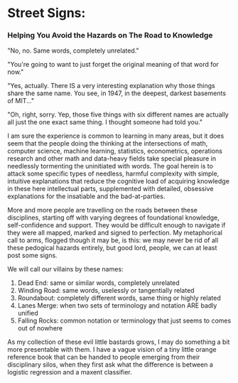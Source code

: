# Street Signs:
### Helping You Avoid the Hazards on The Road to Knowledge

"No, no. Same words, completely unrelated."

"You're going to want to just forget the original meaning of that word for now."

"Yes, actually. There IS a very interesting explanation why those things share
the same name. You see, in 1947, in the deepest, darkest basements of MIT..." 

"Oh, right, sorry. Yep, those five things with six different names are 
actually all just the one exact same thing. I thought someone had told you."

I am sure the experience is common to learning in many areas, but it does seem
that the people doing the thinking at the intersections of math, 
computer science, machine learning, statistics, econometrics, 
operations research and other math and data-heavy fields take special pleasure 
in needlessly tormenting the uninitiated with words. 
The goal herein is to attack some specific types of needless, harmful 
complexity with simple, intuitive explanations that reduce the cognitive 
load of acquiring knowledge in these here intellectual parts, supplemented
with detailed, obsessive explanations for the insatiable and the bad-at-parties.

More and more people are travelling on the roads between these disciplines,
starting off with varying degrees of foundational knowledge, self-confidence
and support. They would be difficult enough to navigate if they were all 
mapped, marked and signed to perfection. 
My metaphorical call to arms, flogged though it may be, is this: 
we may never be rid of all these pedogical hazards entirely, but 
good lord, people, we can at least post some signs.

We will call our villains by these names:

1. Dead End: same or similar words, completely unrelated 
1. Winding Road: same words, uselessly or tangentially related
1. Roundabout: completely different words, same thing or highly related
1. Lanes Merge: when two sets of terminology and notation ARE badly unified 
1. Falling Rocks: common notation or terminology that just seems to comes out of nowhere 

As my collection of these evil little bastards grows, I may do something a bit
more presentable with them. I have a vague vision of a tiny little orange 
reference book that can be handed to people emerging from their disciplinary
silos, when they first ask what the difference is between a logistic 
regression and a maxent classifier.
